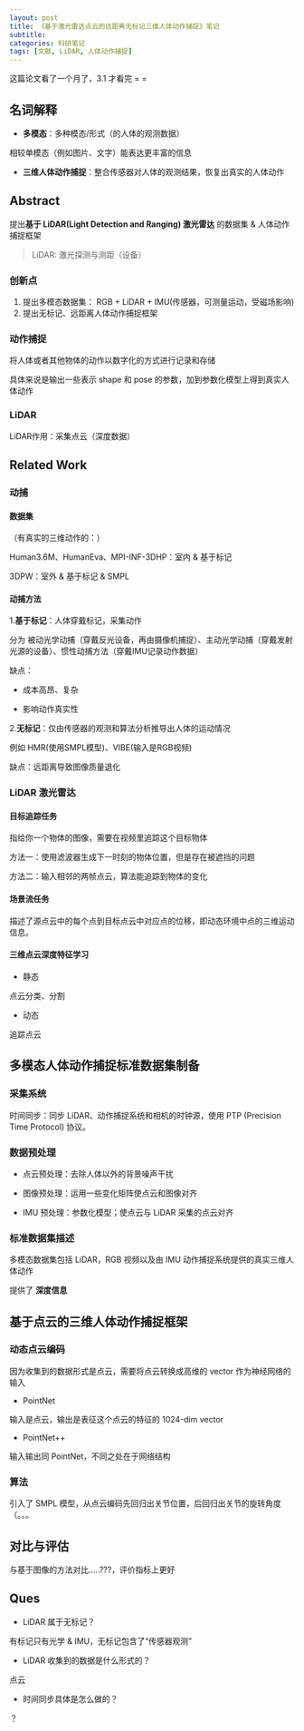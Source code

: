 ```yaml
---
layout: post
title: 《基于激光雷达点云的远距离无标记三维人体动作捕捉》笔记
subtitle: 
categories: 科研笔记
tags: [文献, LiDAR, 人体动作捕捉]
---
```


这篇论文看了一个月了，3.1 才看完 = = 

## 名词解释

- **多模态**：多种模态/形式（的人体的观测数据）

相较单模态（例如图片、文字）能表达更丰富的信息

- **三维人体动作捕捉**：整合传感器对人体的观测结果，恢复出真实的人体动作

## Abstract

提出**基于 LiDAR(Light Detection and Ranging) 激光雷达** 的数据集 & 人体动作捕捉框架

> LiDAR: 激光探测与测距（设备）

### 创新点

1. 提出多模态数据集： 
RGB + LiDAR + IMU(传感器，可测量运动，受磁场影响)
2. 提出无标记、远距离人体动作捕捉框架

### 动作捕捉

将人体或者其他物体的动作以数字化的方式进行记录和存储

具体来说是输出一些表示 shape 和 pose 的参数，加到参数化模型上得到真实人体动作

### LiDAR

LiDAR作用：采集点云（深度数据）

## Related Work

### 动捕

#### 数据集

（有真实的三维动作的：）

Human3.6M、HumanEva、MPI-INF-3DHP：室内 & 基于标记

3DPW：室外 & 基于标记 & SMPL

#### 动捕方法

1.**基于标记**：人体穿戴标记，采集动作

分为 被动光学动捕（穿戴反光设备，再由摄像机捕捉）、主动光学动捕（穿戴发射光源的设备）、惯性动捕方法（穿戴IMU记录动作数据）

缺点：

- 成本高昂、复杂

- 影响动作真实性

2.**无标记**：仅由传感器的观测和算法分析推导出人体的运动情况

例如 HMR(使用SMPL模型)、VIBE(输入是RGB视频)

缺点：远距离导致图像质量退化

### LiDAR 激光雷达

#### 目标追踪任务

指给你一个物体的图像，需要在视频里追踪这个目标物体

方法一：使用滤波器生成下一时刻的物体位置，但是存在被遮挡的问题

方法二：输入相邻的两帧点云，算法能追踪到物体的变化

#### 场景流任务

描述了源点云中的每个点到目标点云中对应点的位移，即动态环境中点的三维运动信息。

#### 三维点云深度特征学习

- 静态

点云分类、分割

- 动态

追踪点云

## 多模态人体动作捕捉标准数据集制备

### 采集系统

时间同步：同步 LiDAR、动作捕捉系统和相机的时钟源，使用 PTP (Precision Time Protocol) 协议。

### 数据预处理

- 点云预处理：去除人体以外的背景噪声干扰

- 图像预处理：运用一些变化矩阵使点云和图像对齐

- IMU 预处理：参数化模型；使点云与 LiDAR 采集的点云对齐

### 标准数据集描述

多模态数据集包括 LiDAR，RGB 视频以及由 IMU 动作捕捉系统提供的真实三维人体动作

提供了 **深度信息**

## 基于点云的三维人体动作捕捉框架

### 动态点云编码

因为收集到的数据形式是点云，需要将点云转换成高维的 vector 作为神经网络的输入

- PointNet

输入是点云，输出是表征这个点云的特征的 1024-dim vector

- PointNet++

输入输出同 PointNet，不同之处在于网络结构

### 算法

引入了 SMPL 模型，从点云编码先回归出关节位置，后回归出关节的旋转角度（。。。

## 对比与评估

与基于图像的方法对比.....???，评价指标上更好

## Ques

- LiDAR 属于无标记？ 

有标记只有光学 & IMU，无标记包含了“传感器观测”

- LiDAR 收集到的数据是什么形式的？

点云

- 时间同步具体是怎么做的？

？
